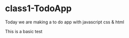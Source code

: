 # class1-TodoApp
Today we are making a to do app with javascript css &amp; html


This is a basic test
